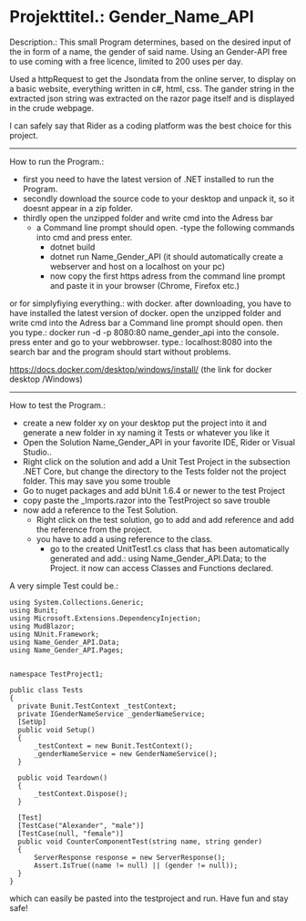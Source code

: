 # Projekttitel.: Gender_Name_API
Description.: This small Program determines, based on the desired input of the in form of a name, the gender of said name. Using an Gender-API free to use coming with a free licence, limited to 200 uses per day.

Used a httpRequest to get the Jsondata from the online server, to display on a basic website, everything written in c#, html, css. The gander string in the extracted json string was extracted on the razor page itself and is displayed in the crude webpage.

I can safely say that Rider as a coding platform was the best choice for this project.

----------------------------

How to run the Program.:
  - first you need to have the latest version of .NET installed to run the Program. 
  - secondly download the source code to your desktop and unpack it, so it doesnt appear in a zip folder. 
  - thirdly open the unzipped folder and write cmd into the Adress bar
    - a Command line prompt should open. 
      -type the following commands into cmd and press enter. 
        - dotnet build
        - dotnet run Name_Gender_API
          (it should automatically create a webserver and host on a localhost on your pc)
        - now copy the first https adress from the command line prompt and paste it in your browser (Chrome, Firefox etc.)
  
or for simplyfiying everything.: with docker.
  after downloading, you have to have installed the latest version of docker. 
  open the unzipped folder and write cmd into the Adress bar a Command line prompt should open. 
  then you type.: docker run -d -p 8080:80 name_gender_api
  into the console. press enter and go to your webbrowser. type.: localhost:8080 
  into the search bar and the program should start without problems. 
  
  https://docs.docker.com/desktop/windows/install/
  (the link for docker desktop /Windows)
  
----------------------------
  
 How to test the Program.:
  - create a new folder xy on your desktop put the project into it and generate a new folder in xy naming it Tests or whatever you like it
  - Open the Solution Name_Gender_API in your favorite IDE, Rider or Visual Studio..
  - Right click on the solution and add a Unit Test Project in the subsection .NET Core, but change the directory to the Tests folder not the project folder. This may save you some trouble
  - Go to nuget packages and add bUnit 1.6.4 or newer to the test Project
  - copy paste the _Imports.razor into the TestProject so save trouble 
  - now add a reference to the Test Solution.
    - Right click on the test solution, go to add and add reference and add the reference from the project. 
    - you have to add a using reference to the class.
      - go to the created UnitTest1.cs class that has been automatically generated and add.: using Name_Gender_API.Data; 
        to the Project. it now can access Classes and Functions declared.

  A very simple Test could be.:
  
  ```
  using System.Collections.Generic;
  using Bunit;
  using Microsoft.Extensions.DependencyInjection;
  using MudBlazor;
  using NUnit.Framework;
  using Name_Gender_API.Data;
  using Name_Gender_API.Pages;


  namespace TestProject1;

  public class Tests 
  {
    private Bunit.TestContext _testContext;
    private IGenderNameService _genderNameService;
    [SetUp]
    public void Setup()
    {
        _testContext = new Bunit.TestContext();
        _genderNameService = new GenderNameService();
    }

    public void Teardown()
    {
        _testContext.Dispose();
    }

    [Test]
    [TestCase("Alexander", "male")]
    [TestCase(null, "female")]
    public void CounterComponentTest(string name, string gender)
    {
        ServerResponse response = new ServerResponse();
        Assert.IsTrue((name != null) || (gender != null));
    }
  }
  ```
  
  which can easily be pasted into the testproject and run.
  Have fun and stay safe!
  
  
